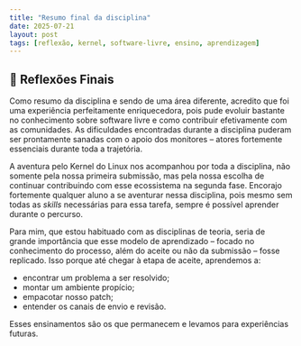 ```yaml
---
title: "Resumo final da disciplina"
date: 2025-07-21
layout: post
tags: [reflexão, kernel, software-livre, ensino, aprendizagem]
---
```


## 🌱 Reflexões Finais

Como resumo da disciplina e sendo de uma área diferente, acredito que foi uma experiência perfeitamente enriquecedora, pois pude evoluir bastante no conhecimento sobre software livre e como contribuir efetivamente com as comunidades. As dificuldades encontradas durante a disciplina puderam ser prontamente sanadas com o apoio dos monitores – atores fortemente essenciais durante toda a trajetória.

A aventura pelo Kernel do Linux nos acompanhou por toda a disciplina, não somente pela nossa primeira submissão, mas pela nossa escolha de continuar contribuindo com esse ecossistema na segunda fase. Encorajo fortemente qualquer aluno a se aventurar nessa disciplina, pois mesmo sem todas as *skills* necessárias para essa tarefa, sempre é possível aprender durante o percurso.

Para mim, que estou habituado com as disciplinas de teoria, seria de grande importância que esse modelo de aprendizado – focado no conhecimento do processo, além do aceite ou não da submissão – fosse replicado. Isso porque até chegar à etapa de aceite, aprendemos a:

- encontrar um problema a ser resolvido;
- montar um ambiente propício;
- empacotar nosso patch;
- entender os canais de envio e revisão.

Esses ensinamentos são os que permanecem e levamos para experiências futuras.
